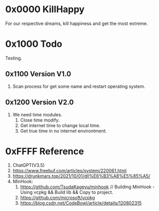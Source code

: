 # 0x0000 KillHappy
For our respective dreams, kill happiness and get the most extreme.

# 0x1000 Todo
Testing.

## 0x1100 Version V1.0
1. Scan process for get some name and restart operating system.

## 0x1200 Version V2.0
1. We need time modules.
   1. Close time modify.
   2. Get internet time to change local time.
   3. Get true time in no internet environtment.

# 0xFFFF Reference
1. ChatGPT(V3.5)
2. https://www.freebuf.com/articles/system/220061.html
3. https://drunkmars.top/2021/10/01/dll%E6%B3%A8%E5%85%A5/
4. MinHook:
   1. https://github.com/TsudaKageyu/minhook // Building MinHook - Using vcpkg && Build lib && Copy to project.
   2. https://github.com/microsoft/vcpkg
   3. https://blog.csdn.net/CodeBowl/article/details/120802315
